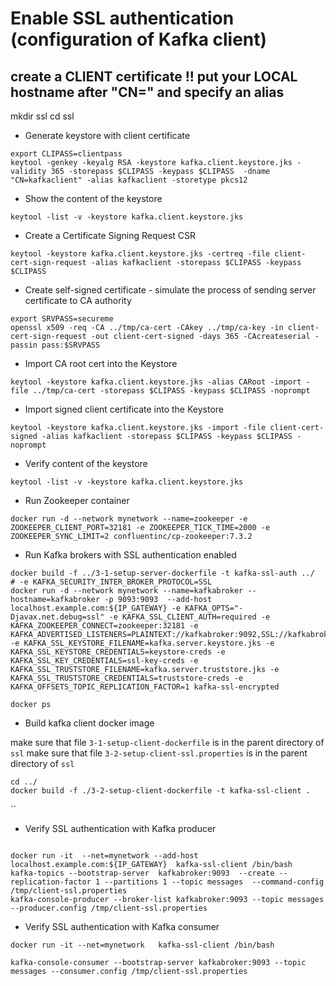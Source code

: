 # Enable SSL authentication (configuration of Kafka client)

## create a CLIENT certificate !! put your LOCAL hostname after "CN=" and specify an alias

mkdir ssl
cd ssl

* Generate keystore with client certificate

```text
export CLIPASS=clientpass
keytool -genkey -keyalg RSA -keystore kafka.client.keystore.jks -validity 365 -storepass $CLIPASS -keypass $CLIPASS  -dname "CN=kafkaclient" -alias kafkaclient -storetype pkcs12

```

* Show the content of the keystore
```text
keytool -list -v -keystore kafka.client.keystore.jks
```

* Create a Certificate Signing Request CSR

```text
keytool -keystore kafka.client.keystore.jks -certreq -file client-cert-sign-request -alias kafkaclient -storepass $CLIPASS -keypass $CLIPASS
```

* Create self-signed certificate - simulate the process of sending server certificate to CA authority

```text
export SRVPASS=secureme
openssl x509 -req -CA ../tmp/ca-cert -CAkey ../tmp/ca-key -in client-cert-sign-request -out client-cert-signed -days 365 -CAcreateserial -passin pass:$SRVPASS
```

* Import CA root cert into the Keystore
```text
keytool -keystore kafka.client.keystore.jks -alias CARoot -import -file ../tmp/ca-cert -storepass $CLIPASS -keypass $CLIPASS -noprompt
```

* Import signed client certificate into the Keystore
```text
keytool -keystore kafka.client.keystore.jks -import -file client-cert-signed -alias kafkaclient -storepass $CLIPASS -keypass $CLIPASS -noprompt
```

* Verify content of the keystore
```text
keytool -list -v -keystore kafka.client.keystore.jks
```

* Run Zookeeper container
```text
docker run -d --network mynetwork --name=zookeeper -e ZOOKEEPER_CLIENT_PORT=32181 -e ZOOKEEPER_TICK_TIME=2000 -e ZOOKEEPER_SYNC_LIMIT=2 confluentinc/cp-zookeeper:7.3.2
```

* Run Kafka brokers with SSL authentication enabled

```text
docker build -f ../3-1-setup-server-dockerfile -t kafka-ssl-auth ../
# -e KAFKA_SECURITY_INTER_BROKER_PROTOCOL=SSL 
docker run -d --network mynetwork --name=kafkabroker --hostname=kafkabroker -p 9093:9093  --add-host localhost.example.com:${IP_GATEWAY} -e KAFKA_OPTS="-Djavax.net.debug=ssl" -e KAFKA_SSL_CLIENT_AUTH=required -e KAFKA_ZOOKEEPER_CONNECT=zookeeper:32181 -e KAFKA_ADVERTISED_LISTENERS=PLAINTEXT://kafkabroker:9092,SSL://kafkabroker:9093 -e KAFKA_SSL_KEYSTORE_FILENAME=kafka.server.keystore.jks -e KAFKA_SSL_KEYSTORE_CREDENTIALS=keystore-creds -e KAFKA_SSL_KEY_CREDENTIALS=ssl-key-creds -e KAFKA_SSL_TRUSTSTORE_FILENAME=kafka.server.truststore.jks -e KAFKA_SSL_TRUSTSTORE_CREDENTIALS=truststore-creds -e KAFKA_OFFSETS_TOPIC_REPLICATION_FACTOR=1 kafka-ssl-encrypted 

docker ps

```

* Build kafka client docker image

make sure that file `3-1-setup-client-dockerfile` is in the parent directory of `ssl`
make sure that file `3-2-setup-client-ssl.properties` is in the parent directory of `ssl`

```text
cd ../
docker build -f ./3-2-setup-client-dockerfile -t kafka-ssl-client .
```
``

* Verify SSL authentication with Kafka producer

```text

docker run -it  --net=mynetwork --add-host localhost.example.com:${IP_GATEWAY}  kafka-ssl-client /bin/bash
kafka-topics --bootstrap-server  kafkabroker:9093  --create --replication-factor 1 --partitions 1 --topic messages  --command-config /tmp/client-ssl.properties
kafka-console-producer --broker-list kafkabroker:9093 --topic messages --producer.config /tmp/client-ssl.properties

```

* Verify SSL authentication with Kafka consumer

```text
docker run -it --net=mynetwork   kafka-ssl-client /bin/bash

kafka-console-consumer --bootstrap-server kafkabroker:9093 --topic messages --consumer.config /tmp/client-ssl.properties

```

